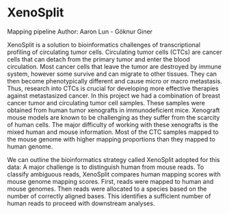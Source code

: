 # XenoSplit
Mapping pipeline 
Author: Aaron Lun - Göknur Giner

XenoSplit is a solution to bioinformatics challenges of transcriptional profiling of circulating tumor cells. Circulating tumor cells (CTCs) are cancer cells that can detach from the primary tumor and enter the blood circulation. Most cancer cells that leave the tumor are destroyed by immune system, however some survive and can migrate to other tissues. They can then become phenotypically different and cause micro or macro metastasis. Thus, research into CTCs is crucial for developing more effective therapies against metastasized cancer. In this project we had a combination of breast cancer tumor and circulating tumor cell samples. These samples were obtained from human tumor xenografts in immunodeficient mice. Xenograft mouse models are known to be challenging as they suffer from the scarcity of human cells. The major difficulty of working with these xenografts is the mixed human and mouse information. Most of the CTC samples mapped to the mouse genome with higher mapping proportions than they mapped to human genome.

We can outline the bioinformatics strategy called XenoSplit adopted for this data: A major challenge is to distinguish human from mouse reads. To classify ambiguous reads, XenoSplit compares human mapping scores with mouse genome mapping scores. First, reads were mapped to human and mouse genomes. Then reads were allocated to a species based on the number of correctly aligned bases. This identifies a sufficient number of human reads to proceed with downstream analyses.
